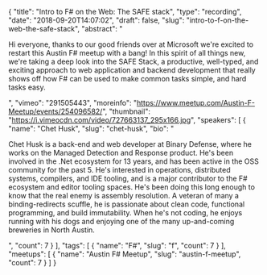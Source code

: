 {
  "title": "Intro to F# on the Web: The SAFE stack",
  "type": "recording",
  "date": "2018-09-20T14:07:02",
  "draft": false,
  "slug": "intro-to-f-on-the-web-the-safe-stack",
  "abstract": "<p>Hi everyone, thanks to our good friends over at Microsoft we're excited to restart this Austin F# meetup with a bang! In this spirit of all things new, we're taking a deep look into the SAFE Stack, a productive, well-typed, and exciting approach to web application and backend development that really shows off how F# can be used to make common tasks simple, and hard tasks easy.</p>",
  "vimeo": "291505443",
  "moreinfo": "https://www.meetup.com/Austin-F-Meetup/events/254096582/",
  "thumbnail": "https://i.vimeocdn.com/video/727663137_295x166.jpg",
  "speakers": [
    {
      "name": "Chet Husk",
      "slug": "chet-husk",
      "bio": "<p>Chet Husk is a back-end and web developer at Binary Defense, where he works on the Managed Detection and Response product. He's been involved in the .Net ecosystem for 13 years, and has been active in the OSS community for the past 5. He's interested in operations, distributed systems, compilers, and IDE tooling, and is a major contributor to the F# ecosystem and editor tooling spaces. He's been doing this long enough to know that the real enemy is assembly resolution. A veteran of many a binding-redirects scuffle, he is passionate about clean code, functional programming, and build immutability. When he's not coding, he enjoys running with his dogs and enjoying one of the many up-and-coming breweries in North Austin.</p>",
      "count": 7
    }
  ],
  "tags": [
    {
      "name": "F#",
      "slug": "f",
      "count": 7
    }
  ],
  "meetups": [
    {
      "name": "Austin F# Meetup",
      "slug": "austin-f-meetup",
      "count": 7
    }
  ]
}